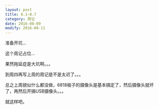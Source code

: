 ```yaml
---
layout: post
title: 8.1~8.7
category: 周记
date: 2016-08-09
modify: 2016-08-11
---
```


准备开坑...

这个周记占位...

果然拖延症是大坑啊。。。

到周四再写上周的周记是不是太迟了。。。

总之上周貌似什么都没做，6818板子的摄像头是基本搞定了，然后摄像头就坏了，再然后开搞USB摄像头。。。

就这样吧。

